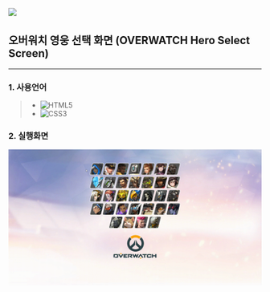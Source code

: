 ![](https://lh3.googleusercontent.com/proxy/Bg1KEFydX9Q-YR1smhkr_7Z1E5BlLJ_e9d8869Y4e-ICAzpD6DtXXXk3K_0CkQTSBE4jYv1po_zweTQNO572brb_5eYCBzg-jIcFXlkkWEu4V1UNDG0)



## 오버워치 영웅 선택 화면 (OVERWATCH Hero Select Screen)

---

### 1. 사용언어

> - ![HTML5](https://img.shields.io/badge/-HTML5-E34F26?&logo=html5&logoColor=white) 
> - ![CSS3](https://img.shields.io/badge/-CSS3-1572B6?&logo=css3&logoColor=white) 
>



### 2. 실행화면

![](https://raw.githubusercontent.com/JeongHwan-dev/overwatch-hero-selector/master/images/selecting_page3.gif)

